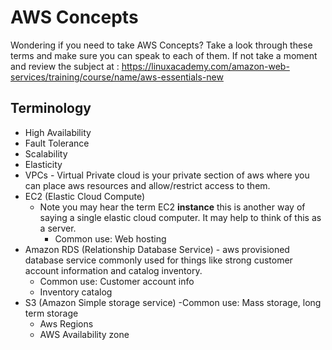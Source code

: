 # AWS Concepts

Wondering if you need to take AWS Concepts? Take a look through these terms and make sure you can speak to each of them. If not take a moment and review the subject at : https://linuxacademy.com/amazon-web-services/training/course/name/aws-essentials-new

## Terminology

- High Availability 
- Fault Tolerance 
- Scalability
- Elasticity 
- VPCs - Virtual Private cloud is your private section of aws where you can place aws resources and allow/restrict access to them. 
- EC2 (Elastic Cloud Compute) 
    - Note you may hear the term EC2 **instance** this is another way of saying a single elastic cloud computer. It may help to think of this as a server.
        - Common use: Web hosting
- Amazon RDS (Relationship Database Service) - aws provisioned database service commonly used for things like strong customer account information and catalog inventory. 
    - Common use: Customer account info 
    - Inventory catalog 
- S3 (Amazon Simple storage service) 
    -Common use: Mass storage, long term storage 
    - Aws Regions 
    - AWS Availability zone 
